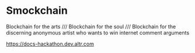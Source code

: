 # Smockchain
Blockchain for the arts /// Blockchain for the soul /// Blockchain for the discerning anonymous artist who wants to win internet comment arguments

https://docs-hackathon.dev.altr.com
